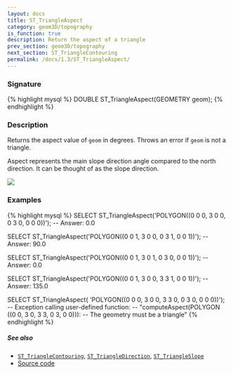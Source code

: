 ```yaml
---
layout: docs
title: ST_TriangleAspect
category: geom3D/topography
is_function: true
description: Return the aspect of a triangle
prev_section: geom3D/topography
next_section: ST_TriangleContouring
permalink: /docs/1.3/ST_TriangleAspect/
---
```


### Signature

{% highlight mysql %}
DOUBLE ST_TriangleAspect(GEOMETRY geom);
{% endhighlight %}

### Description

Returns the aspect value of `geom` in degrees. Throws an error if
`geom` is not a triangle.

Aspect represents the main slope direction angle compared to the
north direction. It can be thought of as the slope direction.

<img class="displayed" src="../ST_TriangleAspect_1.png"/>

### Examples

{% highlight mysql %}
SELECT ST_TriangleAspect('POLYGON((0 0 0, 3 0 0, 0 3 0, 0 0 0))');
-- Answer: 0.0

SELECT ST_TriangleAspect('POLYGON((0 0 1, 3 0 0, 0 3 1, 0 0 1))');
-- Answer: 90.0

SELECT ST_TriangleAspect('POLYGON((0 0 1, 3 0 1, 0 3 0, 0 0 1))');
-- Answer: 0.0

SELECT ST_TriangleAspect('POLYGON((0 0 1, 3 0 0, 3 3 1, 0 0 1))');
-- Answer: 135.0

SELECT ST_TriangleAspect(
    'POLYGON((0 0 0, 3 0 0, 3 3 0, 0 3 0, 0 0 0))');
-- Exception calling user-defined function:
--     "computeAspect(POLYGON ((0 0, 3 0, 3 3, 0 3, 0 0))):
--     The geometry must be a triangle"
{% endhighlight %}

##### See also

* [`ST_TriangleContouring`](../ST_TriangleContouring),
  [`ST_TriangleDirection`](../ST_TriangleDirection),
  [`ST_TriangleSlope`](../ST_TriangleSlope)
* <a href="https://github.com/orbisgis/h2gis/blob/v1.3.0/h2gis-functions/src/main/java/org/h2gis/functions/spatial/topography/ST_TriangleAspect.java" target="_blank">Source code</a>
